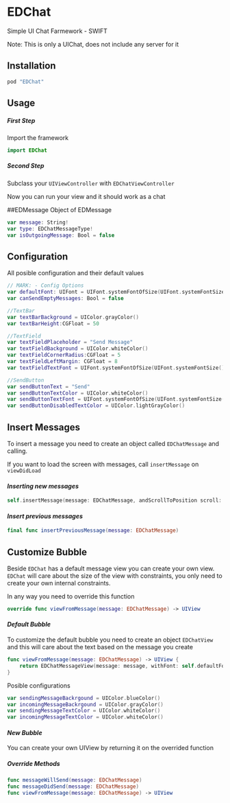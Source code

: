 # EDChat
Simple UI Chat Farmework -  SWIFT

Note: This is only a UIChat, does not include any server for it

## Installation

```ruby
pod "EDChat"
```

## Usage

##### *First Step*

Import the framework

```swift
import EDChat
```

##### *Second Step*

Subclass your `UIViewController` with `EDChatViewController`

Now you can run your view and it should work as a chat

##EDMessage
Object of EDMessage

```swift
var message: String!
var type: EDChatMessageType!
var isOutgoingMessage: Bool = false
```

## Configuration

All posible configuration and their default values

```swift 
// MARK: - Config Options
var defaultFont: UIFont = UIFont.systemFontOfSize(UIFont.systemFontSize())
var canSendEmptyMessages: Bool = false

//TextBar
var textBarBackground = UIColor.grayColor()
var textBarHeight:CGFloat = 50

//TextField
var textFieldPlaceholder = "Send Message"
var textFieldBackground = UIColor.whiteColor()
var textFieldCornerRadius:CGFloat = 5
var textFieldLeftMargin: CGFloat = 8
var textFieldTextFont = UIFont.systemFontOfSize(UIFont.systemFontSize())

//SendButton
var sendButtonText = "Send"
var sendButtonTextColor = UIColor.whiteColor()
var sendButtonTextFont = UIFont.systemFontOfSize(UIFont.systemFontSize())
var sendButtonDisabledTextColor = UIColor.lightGrayColor()
```

## Insert Messages
To insert a message you need to create an object called `EDChatMessage` and calling.

If you want to load the screen with messages, call ```insertMessage``` on ```viewDidLoad```

#### *Inserting new messages*

```swift 
self.insertMessage(message: EDChatMessage, andScrollToPosition scroll: Bool)
```

#### *Insert previous messages*

```swift
final func insertPreviousMessage(message: EDChatMessage)
```

## Customize Bubble
Beside ```EDChat``` has a default message view you can create your own view. ```EDChat``` will care about the size of the view with constraints, you only need to create your own internal constraints.

In any way you need to override this function
```swift
override func viewFromMessage(message: EDChatMessage) -> UIView
```

#### *Default Bubble*
To customize the default bubble you need to create an object ```EDChatView``` and this will care about the text based on the message you create
```swift
func viewFromMessage(message: EDChatMessage) -> UIView {
    return EDChatMessageView(message: message, withFont: self.defaultFont)
}
```

Posible configurations
```swift
var sendingMessageBackrgound = UIColor.blueColor()
var incomingMessageBackrgound = UIColor.grayColor()
var sendingMessageTextColor = UIColor.whiteColor()
var incomingMessageTextColor = UIColor.whiteColor()
```

#### *New Bubble*
You can create your own UIView by returning it on the overrided function

##### *Override Methods*

```swift
func messageWillSend(message: EDChatMessage) 
func messageDidSend(message: EDChatMessage)
func viewFromMessage(message: EDChatMessage) -> UIView
```
